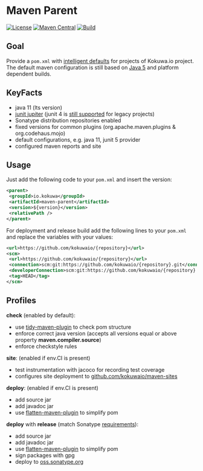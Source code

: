 # Maven Parent

[![License](https://img.shields.io/github/license/kokuwaio/maven-parent.svg?label=License)](https://github.com/kokuwaio/maven-parent/blob/main/LICENSE)
[![Maven Central](https://img.shields.io/maven-central/v/io.kokuwa.maven/maven-parent.svg?label=Maven%20Central)](https://central.sonatype.com/namespace/io.kokuwa.maven)
[![Build](https://img.shields.io/github/actions/workflow/status/kokuwaio/maven-parent/build.yaml?label=Build)](https://github.com/kokuwaio/maven-parent/actions/workflows/build.yaml)

## Goal

Provide a `pom.xml` with [intelligent defaults](https://en.wikipedia.org/wiki/Convention_over_configuration) for projects of Kokuwa.io project.
The default maven configuration is still based on [Java 5](https://maven.apache.org/plugins/maven-compiler-plugin/compile-mojo.html#source) and platform dependent builds.

## KeyFacts

* java 11 (lts version)
* [junit jupiter](http://junit.org/junit5/docs/current/user-guide/) (junit 4 is [still supported](http://junit.org/junit5/docs/current/user-guide/#running-tests-junit-platform-runner) for legacy projects)
* Sonatype distribution repositories enabled
* fixed versions for common plugins (org.apache.maven.plugins & org.codehaus.mojo)
* default configurations, e.g. java 11, junit 5 provider
* configured maven reports and site

## Usage

Just add the following code to your `pom.xml` and insert the version:

```xml
<parent>
 <groupId>io.kokuwa</groupId>
 <artifactId>maven-parent</artifactId>
 <version>${version}</version>
 <relativePath />
</parent>
```

For deployment and release build add the following lines to your `pom.xml` and replace the variables with your values:

```xml
<url>https://github.com/kokuwaio/{repository}</url>
<scm>
 <url>https://github.com/kokuwaio/{repository}</url>
 <connection>scm:git:https://github.com/kokuwaio/{repository}.git</connection>
 <developerConnection>scm:git:https://github.com/kokuwaio/{repository}.git</developerConnection>
 <tag>HEAD</tag>
</scm>
```

## Profiles

**check** (enabled by default):

* use [tidy-maven-plugin](http://www.mojohaus.org/tidy-maven-plugin/) to check pom structure
* enforce correct java version (accepts all versions equal or above property **maven.compiler.source**)
* enforce checkstyle rules

**site**: (enabled if env.CI is present)

* test instrumentation with jacoco for recording test coverage
* configures site deployment to [github.com/kokuwaio/maven-sites](https://github.com/kokuwaio/maven-sites)

**deploy**: (enabled if env.CI is present)

* add source jar
* add javadoc jar
* use [flatten-maven-plugin](http://www.mojohaus.org/tidy-maven-plugin/) to simplify pom

**deploy** with **release** (match Sonatype [requirements](https://central.sonatype.org/pages/requirements.html)):

* add source jar
* add javadoc jar
* use [flatten-maven-plugin](http://www.mojohaus.org/tidy-maven-plugin/) to simplify pom
* sign packages with gpg
* deploy to [oss.sonatype.org](https://oss.sonatype.org)
